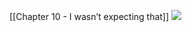 [[Chapter 10 - I wasn’t expecting that]]
![](https://miro.medium.com/max/700/1*gVMrBVYaMC-D81aa2lJqfA.jpeg)